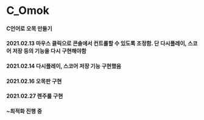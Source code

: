 # C_Omok
#### C언어로 오목 만들기	 
#### 2021.02.13 마우스 클릭으로 콘솔에서 컨트롤할 수 있도록 조정함. 단 다시플레이, 스코어 저장 등의 기능을 다시 구현해야함
#### 2021.02.14 다시플레이, 스코어 저장 기능 구현했음 
#### 2021.02.16 오목판 구현
#### 2021.02.27 렌주룰 구현 
#### ~최적화 진행 중 
